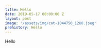 ```yaml
---
title: Hello
date: 2019-05-17 00:00:00 Z
layout: post
image: "/assets/img/cat-1044750_1280.jpeg"
prehistory: Hello
---
```


Hello